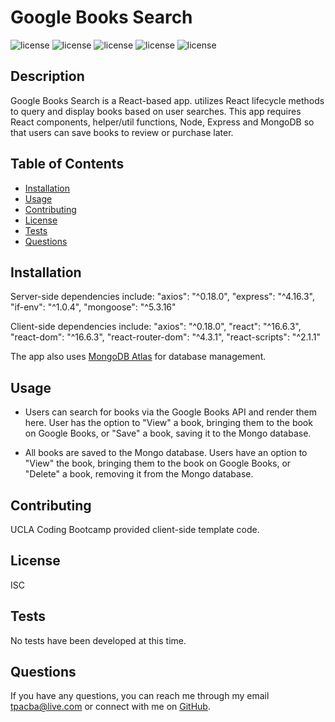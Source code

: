 # Google Books Search

![license](https://img.shields.io/badge/license-ISC-red.svg)
![license](https://img.shields.io/badge/MongoDB-green.svg)
![license](https://img.shields.io/badge/Express-4.16.3-orange.svg)
![license](https://img.shields.io/badge/ReactJS-16.6.3-blue.svg)
![license](https://img.shields.io/badge/NodeJS-yellow.svg)




## Description

Google Books Search is a React-based app. utilizes React lifecycle methods to query and display books based on user searches. This app requires React components, helper/util functions, Node, Express and MongoDB so that users can save books to review or purchase later.


## Table of Contents

* [Installation](#installation)
* [Usage](#usage)
* [Contributing](#contributing)
* [License](#license)
* [Tests](#tests)
* [Questions](#questions)

## Installation

Server-side dependencies include:
    "axios": "^0.18.0",
    "express": "^4.16.3",
    "if-env": "^1.0.4",
    "mongoose": "^5.3.16"

Client-side dependencies include:
    "axios": "^0.18.0",
    "react": "^16.6.3",
    "react-dom": "^16.6.3",
    "react-router-dom": "^4.3.1",
    "react-scripts": "^2.1.1"

The app also uses [MongoDB Atlas](https://cloud.mongodb.com) for database management.

## Usage

  * Users can search for books via the Google Books API and render them here. User has the option to "View" a book, bringing them to the book on Google Books, or "Save" a book, saving it to the Mongo database.

  * All books are saved to the Mongo database. Users have an option to "View" the book, bringing them to the book on Google Books, or "Delete" a book, removing it from the Mongo database.

## Contributing

UCLA Coding Bootcamp provided client-side template code.

## License

ISC

## Tests

No tests have been developed at this time.

## Questions

If you have any questions, you can reach me through my email tpacba@live.com or connect with me on [GitHub](https://github.com/tpacba).

